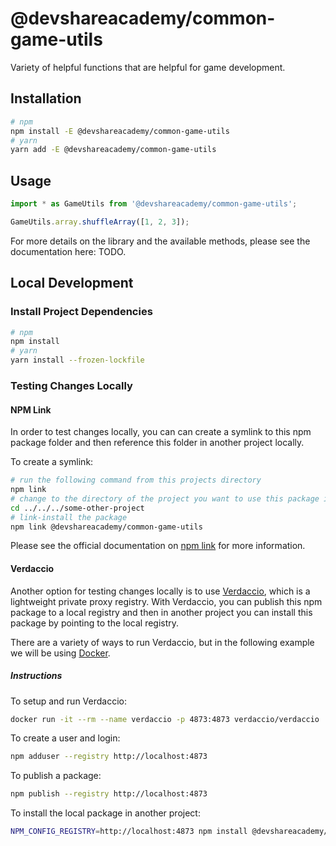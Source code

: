 # @devshareacademy/common-game-utils

Variety of helpful functions that are helpful for game development.

## Installation

```bash
# npm
npm install -E @devshareacademy/common-game-utils
# yarn
yarn add -E @devshareacademy/common-game-utils
```

## Usage

```typescript
import * as GameUtils from '@devshareacademy/common-game-utils';

GameUtils.array.shuffleArray([1, 2, 3]);
```

For more details on the library and the available methods, please see the documentation here: TODO.

## Local Development

### Install Project Dependencies

```bash
# npm
npm install
# yarn
yarn install --frozen-lockfile
```

### Testing Changes Locally

#### NPM Link

In order to test changes locally, you can can create a symlink to this npm package folder and then reference this folder in another project locally.

To create a symlink:

```bash
# run the following command from this projects directory
npm link
# change to the directory of the project you want to use this package in
cd ../../../some-other-project
# link-install the package
npm link @devshareacademy/common-game-utils
```

Please see the official documentation on [npm link](https://docs.npmjs.com/cli/v8/commands/npm-link) for more information.

#### Verdaccio

Another option for testing changes locally is to use [Verdaccio](https://verdaccio.org/), which is a lightweight private proxy registry. With Verdaccio, you can publish this npm package to a local registry and then in another project you can install this package by pointing to the local registry.

There are a variety of ways to run Verdaccio, but in the following example we will be using [Docker](https://www.docker.com/).

##### Instructions

To setup and run Verdaccio:

```bash
docker run -it --rm --name verdaccio -p 4873:4873 verdaccio/verdaccio
```


To create a user and login:

```bash
npm adduser --registry http://localhost:4873
```

To publish a package:

```bash
npm publish --registry http://localhost:4873
```

To install the local package in another project:

```bash
NPM_CONFIG_REGISTRY=http://localhost:4873 npm install @devshareacademy/common-game-utils
```

